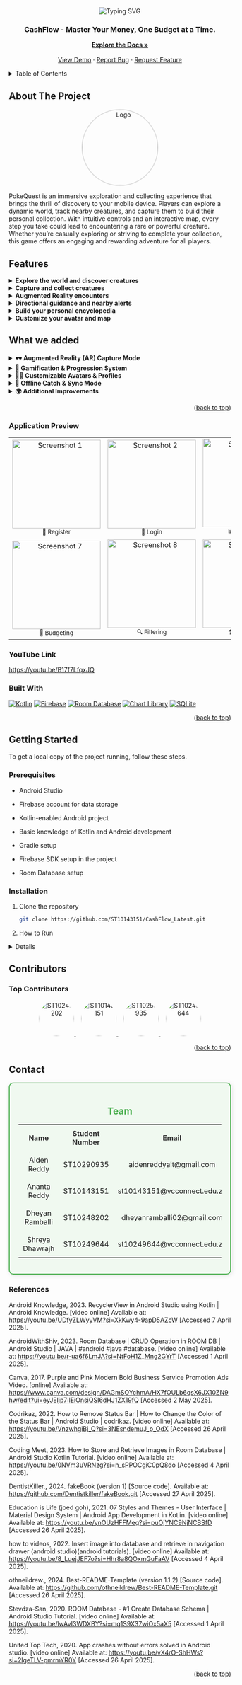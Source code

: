 <a id="readme-top"></a>


<br />

<!--
Code attribution:
For this ReadMe this is the template I used:
othneildrew., 2024. Best-README-Template (version 1.1.2) [Source code]. Available at:< https://github.com/othneildrew/Best-README-Template.git> Accessed 26 April 2025].
 -->

<!-- Project Heading -->
<p align="center">
  <img src="https://readme-typing-svg.demolab.com?font=Fira+Code&size=30&pause=1000&color=00F57C&center=true&vCenter=true&width=500&lines=Welcome+to+CashFlow!;Track+Expenses+Easily!;Budget+Like+a+Pro!💸" alt="Typing SVG" />
</p>

<h3 align="center">CashFlow - Master Your Money, One Budget at a Time.</h3>

<p align="center">
  <a href="https://github.com/ST10143151/CashFlow_Latest"><strong>Explore the Docs »</strong></a>
  <br />
  <br />
  <a href="https://github.com/ST10143151/CashFlow_Latest">View Demo</a>
  ·
  <a href="https://github.com/ST10143151/CashFlow_Latest/issues">Report Bug</a>
  ·
  <a href="https://github.com/ST10143151/CashFlow_Latest/issues">Request Feature</a>
</p>


  


<!-- TABLE OF CONTENTS -->
<details>
  <summary>Table of Contents</summary>
  <ol>
    <li>
      <a href="#about-the-project">About The Project</a>
      <ul>
        <li><a href="#built-with">Built With</a></li>
      </ul>
    </li>
    <li>
      <a href="#getting-started">Getting Started</a>
      <ul>
        <li><a href="#prerequisites">Prerequisites</a></li>
        <li><a href="#installation">Installation</a></li>
      </ul>
    </li>
    <li><a href="#contributors">Contributing</a></li>
    <li><a href="#contact">Contact</a></li>
   
  </ol>
</details>

<!-- ABOUT THE PROJECT -->
## About The Project

 <p align="center">
  <img src="https://github.com/user-attachments/assets/a107be7e-3084-4c39-8760-bd84a0b4a69f" alt="Logo" style="width: 170px; height: 170px; border-radius: 50%; object-fit: cover; border: 2px solid #ddd;">
</p>


PokeQuest is an immersive exploration and collecting experience that brings the thrill of discovery to your mobile device. Players can explore a dynamic world, track nearby creatures, and capture them to build their personal collection. With intuitive controls and an interactive map, every step you take could lead to encountering a rare or powerful creature. Whether you’re casually exploring or striving to complete your collection, this game offers an engaging and rewarding adventure for all players.

## Features
<details> <summary style="font-weight: bold;">Explore the world and discover creatures</summary> <p>Move around the in-game world and encounter wild creatures that appear randomly around you. Each area holds new surprises—rare, legendary, or even hidden creatures waiting to be found.</p> </details> <details> <summary style="font-weight: bold;">Capture and collect creatures</summary> <p>Engage with wild creatures and capture them to expand your collection. Every captured creature is stored in your in-game encyclopedia, where you can view their details and stats.</p> </details> <details> <summary style="font-weight: bold;">Augmented Reality encounters</summary> <p>Enable AR mode to see creatures appear through your phone’s camera as if they exist in the real world. Walk around, aim your device, and discover creatures right before your eyes.</p> </details> <details> <summary style="font-weight: bold;">Directional guidance and nearby alerts</summary> <p>Get real-time alerts and hints when new creatures appear nearby. The system guides you toward the correct direction, making exploration more interactive and exciting.</p> </details> <details> <summary style="font-weight: bold;">Build your personal encyclopedia</summary> <p>Every creature you capture is added to your encyclopedia. View their names, images, and stats, and try to complete your full collection by discovering them all.</p> </details> <details> <summary style="font-weight: bold;">Customize your avatar and map</summary> <p>Personalize your in-game character with custom avatars and explore the map in different themes or styles to match your playstyle.</p> </details>

## What we added
<details>
  <summary style="font-weight: bold;">🕶️ Augmented Reality (AR) Capture Mode</summary>
  <p>We implemented a fully functional AR Capture Mode that allows players to view and interact with creatures through their phone's camera, simulating real-world encounters.</p>
  <ul>
    <li>Players can toggle AR mode directly from the main interface using the AR Button.</li>
    <li>When activated, the app uses the device's camera feed as a background and overlays creature images in the environment.</li>
    <li>Players can tap or interact with these AR creatures to capture them just like on the main map.</li>
    <li>This mode works independently of map location, allowing immersive gameplay in any setting.</li>
  </ul>
  <p><strong>Enhancement Added:</strong> The AR system is lightweight and flexible, making it easy to extend with future 3D creature models or animations.</p>
</details>

<details>
  <summary style="font-weight: bold;">🎯 Gamification & Progression System</summary>
  <p>To promote activity and engagement, we introduced a step-based progression system tied to the device's movement sensors.</p>
  <ul>
    <li>The app tracks the player's real-world steps and updates an on-screen counter in real time.</li>
    <li>Players can earn experience points (XP) or rewards for walking or exploring, encouraging physical activity.</li>
    <li>A leaderboard system is under development to allow friendly competition among players, showcasing top explorers and collectors.</li>
  </ul>
  <p><strong>Enhancement Added:</strong> The game dynamically rewards players based on movement patterns, laying the foundation for achievements, badges, and daily goals in future updates.</p>
</details>

<details>
  <summary style="font-weight: bold;">🧍‍♂️ Customizable Avatars & Profiles</summary>
  <p>Players can now personalize their in-game presence with custom avatars and player information.</p>
  <ul>
    <li>The app provides a profile card at the bottom of the screen showing the player's name, avatar image, and step count.</li>
    <li>Users can update their details through the Settings screen, with future support planned for avatar selection and outfit customization.</li>
    <li>This system supports persistent data, ensuring that player information is retained across sessions.</li>
  </ul>
  <p><strong>Enhancement Added:</strong> The modular profile system allows easy expansion for themes, cosmetic upgrades, and linked achievements.</p>
</details>

<details>
  <summary style="font-weight: bold;">🔄 Offline Catch & Sync Mode</summary>
  <p>We designed the game to be playable even without an internet connection.</p>
  <ul>
    <li>Creature data and captured collections are stored locally using RoomDB, ensuring players can catch and view creatures offline.</li>
    <li>Once connectivity is restored, data can be synced with the server or backed up automatically to preserve progress.</li>
    <li>This feature guarantees uninterrupted gameplay regardless of network availability.</li>
  </ul>
  <p><strong>Enhancement Added:</strong> The local database architecture also enables smoother transitions between online and offline play, reducing lag and data loss.</p>
</details>

<details>
  <summary style="font-weight: bold;">🌍 Additional Improvements</summary>
  <p>Beyond the planned features, our implementation includes several unexpected upgrades that enhance user experience:</p>
  <ul>
    <li><strong>Dynamic Creature Spawning System</strong> — Creatures now spawn randomly around the player's location over a wider radius for better exploration balance.</li>
    <li><strong>Directional Guidance</strong> — The app provides compass-based hints and directional arrows to help locate nearby creatures.</li>
    <li><strong>Expanded Encyclopedia</strong> — A full in-game creature index tracks all captured and discovered creatures, with rich visual details.</li>
    <li><strong>Polished UI/UX Design</strong> — Enhanced button placement, responsive layouts, and consistent visual theming for an immersive experience.</li>
  </ul>
</details>
<p align="right">(<a href="#readme-top">back to top</a>)</p>

### Application Preview

<p align="center">
  <table>
    <tr>
      <td align="center">
        <img src="https://github.com/user-attachments/assets/4f475e5b-a9bf-490e-98bc-91e50e2aff3d" alt="Screenshot 1" width="200"><br>
        <sub>🔐 Register</sub>
      </td>
      <td align="center">
        <img src="https://github.com/user-attachments/assets/a231c364-8934-439d-8a04-ca6b266ce212" alt="Screenshot 2" width="200"><br>
        <sub>🔐 Login </sub>
      </td>
      <td align="center">
        <img src="https://github.com/user-attachments/assets/246a65c1-c7d0-42e0-b1e4-cf168092b77e" alt="Screenshot 3" width="200"><br>
        <sub>📊 Dashboard</sub>
      </td>
      <td align="center">
        <img src="https://github.com/user-attachments/assets/4891c0be-0797-4c2b-995e-3f492ae6e9e0" alt="Screenshot 4" width="200"><br>
        <sub>💸 Tracking</sub>
      </td>
      <td align="center">
        <img src="https://github.com/user-attachments/assets/864a298a-7a15-4233-8625-61eb4d7ab903" alt="Screenshot 5" width="200"><br>
        <sub>📈 Reports</sub>
      </td>
      <td align="center">
        <img src="https://github.com/user-attachments/assets/456fe0cc-b814-4ba9-a53b-1f926eade863" alt="Screenshot 6" width="200"><br>
        <sub>🖥 Feature</sub>
      </td>
    </tr>
    <tr>
      <td align="center">
        <img src="https://github.com/user-attachments/assets/46644294-a57e-48ee-aa76-2919e032bef9" alt="Screenshot 7" width="200"><br>
        <sub>📅 Budgeting</sub>
      </td>
      <td align="center">
        <img src="https://github.com/user-attachments/assets/6f0bf2b6-f29c-4883-9897-2f9ec1d8fb28" alt="Screenshot 8" width="200"><br>
        <sub>🔍 Filtering</sub>
      </td>
      <td align="center">
        <img src="https://github.com/user-attachments/assets/5b199712-c24a-4374-83c6-7cf929955a17" alt="Screenshot 9" width="200"><br>
        <sub>🛠 Categories</sub>
      </td>
      <!-- Empty cells to keep row aligned -->
      <td>
        <img src="https://github.com/user-attachments/assets/a10df17a-95b6-44e1-8d21-1d71790382b8" alt="Screenshot 9" width="200"><br>
        <sub>⬆️ Upload</sub>
      </td>
      <td>
        <img src="https://github.com/user-attachments/assets/b2c1c9b9-309a-4962-92a1-5bc63f74c924" alt="Screenshot 9" width="200"><br>
        <sub>⬇️ Download</sub>
      </td>
      <td></td>
    </tr>
  </table>
</p>

### YouTube Link

https://youtu.be/B17f7LfqxJQ

### Built With

[![Kotlin](https://img.shields.io/badge/Kotlin-7F52FF?style=for-the-badge&logo=kotlin&logoColor=white)](https://kotlinlang.org/)
[![Firebase](https://img.shields.io/badge/Firebase-FFCA28?style=for-the-badge&logo=firebase&logoColor=white)](https://firebase.google.com/)
[![Room Database](https://img.shields.io/badge/Room-Database-00796B?style=for-the-badge)](https://developer.android.com/training/data-storage/room)
[![Chart Library](https://img.shields.io/badge/Chart-Library-4CAF50?style=for-the-badge)](https://github.com/PhilJay/MPAndroidChart)
[![SQLite](https://img.shields.io/badge/SQLite-003B57?style=for-the-badge&logo=sqlite&logoColor=white)](https://www.sqlite.org/)


<p align="right">(<a href="#readme-top">back to top</a>)</p>

<!-- GETTING STARTED -->
## Getting Started

To get a local copy of the project running, follow these steps.

### Prerequisites

- Android Studio

- Firebase account for data storage

- Kotlin-enabled Android project 

- Basic knowledge of Kotlin and Android development

- Gradle setup
  
- Firebase SDK setup in the project 

- Room Database setup
### Installation

1. Clone the repository
   ```sh
   git clone https://github.com/ST10143151/CashFlow_Latest.git
   
2. How to Run
<details>
  <div style="color: #333;">
    <p>Follow these steps to install and set up the <strong>CashFlow</strong> app on your local machine:</p>
  <details>
      <summary style="font-weight: bold; color: #2196F3;">1. Clone the Repository</summary>
      <div style="color: #333;">
        <p>To get the source code, first clone the repository from GitHub:</p>
        <pre><code>git clone https://github.com/ST10143151/CashFlow_Latest.git</code></pre>
        <p>This command will create a local copy of the repository on your machine. You can now navigate to the project folder.</p>
      </div>
    </details>

  <details>
      <summary style="font-weight: bold; color: #2196F3;">2. Open the Project in Android Studio</summary>
      <div style="color: #333;">
        <p>1. Launch <strong>Android Studio</strong>.</p>
        <p>2. In Android Studio, go to <strong>File</strong> → <strong>Open</strong>.</p>
        <p>3. Navigate to the folder where you cloned the repository (<strong>CashFlow_Latest</strong>).</p>
        <p>4. Select the project folder and click <strong>OK</strong>. Android Studio will sync the project with Gradle.</p>
      </div>
    </details>

   <details>
      <summary style="font-weight: bold; color: #2196F3;">3. Install Dependencies</summary>
      <div style="color: #333;">
        <p>Once the project is opened, you need to install all the necessary dependencies and libraries for the app. Android Studio should automatically prompt you 
           to sync the project with Gradle. If this doesn't happen, follow these steps:</p>
        <p>1. In Android Studio, click <strong>File</strong> → <strong>Sync Project with Gradle Files</strong>.</p>
        <p>2. Wait for the Gradle build process to finish.</p>
        <p>This will download and install all required libraries and dependencies that are mentioned in the <strong>build.gradle</strong> files.</p>
      </div>
   </details>

   <details>
      <summary style="font-weight: bold; color: #2196F3;">4. Set Up Firebase</summary>
      <div style="color: #333;">
        <p>The app uses <strong>Firebase</strong> for data storage. Follow the steps below to configure Firebase:</p>
        <ol>
          <li>Go to the <a href="https://console.firebase.google.com/" target="_blank">Firebase Console</a>.</li>
          <li>Create a new project (or select an existing one).</li>
          <li>Follow the instructions to add an Android app to the Firebase project.</li>
          <li>Download the <strong>google-services.json</strong> file after configuring the Firebase project and add it to the <strong>app/</strong> directory of 
              your project in Android Studio.</li>
          <li>Make sure you have enabled the required Firebase services (e.g., Firestore, Firebase Authentication, etc.) depending on your needs.</li>
        </ol>
      </div>
   </details>

  <details>
      <summary style="font-weight: bold; color: #2196F3;">5. Set Up the Database</summary>
      <div style="color: #333;">
        <p>If your app uses <strong>Room Database</strong> for local storage, follow these steps to set it up:</p>
        <ol>
          <li>Make sure the Room dependency is included in your <strong>build.gradle</strong> file. If not, you can add the following to the 
          <strong>dependencies</strong> block:</li>
          <pre><code>implementation "androidx.room:room-runtime:2.3.0"
          kapt "androidx.room:room-compiler:2.3.0"</code></pre>
          <li>Sync the project again to install the Room library.</li>
        </ol>
      </div>
  </details>

  <details>
      <summary style="font-weight: bold; color: #2196F3;">6. Configure Android Emulator (Optional)</summary>
      <div style="color: #333;">
        <p>If you don't have an Android device connected to your computer, you can use an emulator to run the app. Follow these steps to set up an emulator:</p>
        <ol>
          <li>In Android Studio, go to <strong>Tools</strong> → <strong>Device Manager</strong>.</li>
          <li>Click on <strong>Create Virtual Device</strong>.</li>
          <li>Choose a device model and Android version to use.</li>
          <li>Follow the prompts to create and start the emulator.</li>
        </ol>
      </div>
  </details>

  <details>
      <summary style="font-weight: bold; color: #2196F3;">7. Run the Application</summary>
      <div style="color: #333;">
        <p>Once everything is set up, you can run the app by:</p>
        <ol>
          <li>Clicking the <strong>Run</strong> button (green triangle) in Android Studio.</li>
          <li>Choose your connected device or emulator.</li>
          <li>Wait for the app to build and launch.</li>
        </ol>
      </div>
  </details>

  <details>
      <summary style="font-weight: bold; color: #2196F3;">8. Verify Installation</summary>
      <div style="color: #333;">
        <p>After running the app, make sure to verify the following:</p>
        <ul>
          <li>The app should start without any errors.</li>
          <li>Firebase services (authentication, database) should be working as expected.</li>
          <li>Room Database (if used) should store and retrieve data correctly.</li>
        </ul>
      </div>
  </details>

  </div>
</details>

<!-- CONTRIBUTING -->

## Contributors

### Top Contributors

<p align="center">
  <a href="https://github.com/ST10248202" target="_blank">
    <img src="https://avatars.githubusercontent.com/u/128582074?v=4" width="80" height="80" style="border-radius: 50%;" alt="ST10248202"/>
  </a>
  &nbsp;&nbsp;
  <a href="https://github.com/ST10143151" target="_blank">
    <img src="https://avatars.githubusercontent.com/u/128127914?v=4" width="80" height="80" style="border-radius: 50%;" alt="ST10143151"/>
  </a>
  &nbsp;&nbsp;
  <a href="https://github.com/ST10290935" target="_blank">
    <img src="https://avatars.githubusercontent.com/u/128598477?v=4" width="80" height="80" style="border-radius: 50%;" alt="ST10290935"/>
  </a>
   &nbsp;&nbsp;
  <a href="https://github.com/ST10290935" target="_blank">
    <img src="https://avatars.githubusercontent.com/u/128413984?v=4" width="80" height="80" style="border-radius: 50%;" alt="ST10249644"/>
  </a>
</p>

<p align="right">(<a href="#readme-top">back to top</a>)</p>




<!-- CONTACT -->
## Contact

<div style="border: 2px solid #4CAF50; border-radius: 10px; padding: 20px; background-color: #f0f9f0; box-shadow: 2px 2px 12px rgba(0,0,0,0.1); text-align: center;">

  <h2 style="color: #4CAF50;">Team</h2>

  <table style="margin-left: auto; margin-right: auto; text-align: center; border-collapse: collapse;">
    <tr>
      <th style="padding: 10px; color: #333;">Name</th>
      <th style="padding: 10px; color: #333;">Student Number</th>
      <th style="padding: 10px; color: #333;">Email</th>
    </tr>
    <tr>
      <td style="padding: 10px;">Aiden Reddy</td>
      <td style="padding: 10px;">ST10290935</td>
      <td style="padding: 10px;">aidenreddyalt@gmail.com</td>
    </tr>
    <tr>
      <td style="padding: 10px;">Ananta Reddy</td>
      <td style="padding: 10px;">ST10143151</td>
      <td style="padding: 10px;">st10143151@vcconnect.edu.za</td>
    </tr>
    <tr>
      <td style="padding: 10px;">Dheyan Ramballi</td>
      <td style="padding: 10px;">ST10248202</td>
      <td style="padding: 10px;">dheyanramballi02@gmail.com</td>
    </tr>
    <tr>
      <td style="padding: 10px;">Shreya Dhawrajh</td>
      <td style="padding: 10px;">ST10249644</td>
      <td style="padding: 10px;">st10249644@vcconnect.edu.za</td>
    </tr>
  </table>

</div>


### References

Android Knowledge, 2023. RecyclerView in Android Studio using Kotlin | Android Knowledge. [video online] Available at: <https://youtu.be/UDfyZLWyyVM?si=XkKwy4-9apD5AZcW> [Accessed 7 April 2025].

AndroidWithShiv, 2023. Room Database | CRUD Operation in ROOM DB | Android Studio | JAVA | #android #java #database. [video online] Available at: <https://youtu.be/r-ua6f6LmJA?si=NtFoH1Z_Mng2GYrT> [Accessed 1 April 2025].

Canva, 2017. Purple and Pink Modern Bold Business Service Promotion Ads Video. [online] Available at: <https://www.canva.com/design/DAGmSOYchmA/HX7fOULb6qsX6JX10ZN9hw/edit?ui=eyJEIjp7IlEiOnsiQSI6dHJ1ZX19fQ> [Accessed 2 May 2025].

Codrikaz, 2022. How to Remove Status Bar | How to Change the Color of the Status Bar | Android Studio | codrikaz. [video online] Available at: <https://youtu.be/VnzwhgiBj_Q?si=3NEsndemuJ_p_OdX> [Accessed 26 April 2025].

Coding Meet, 2023. How to Store and Retrieve Images in Room Database | Android Studio Kotlin Tutorial. [video online] Available at: <https://youtu.be/0NVm3uVRNzg?si=n_sPPOCgiC0pQ8do> [Accessed 4 April 2025].

DentistKiller., 2024. fakeBook (version 1) [Source code]. Available at: <https://github.com/Dentistkiller/fakeBook.git> [Accessed 27 April 2025].

Education is Life (joed goh), 2021. 07 Styles and Themes - User Interface | Material Design System | Android App Development in Kotlin. [video online] Available at: <https://youtu.be/ynOUzHFFMeg?si=puOjYNC9NjNCBSfD> [Accessed 26 April 2025].

how to videos, 2022. Insert image into database and retrieve in navigation drawer (android studio)(android tutorials). [video online] Available at: <https://youtu.be/8_LuejJEF7o?si=Hhr8a8QOxmGuFaAV> [Accessed 4 April 2025].

othneildrew., 2024. Best-README-Template (version 1.1.2) [Source code]. Available at: <https://github.com/othneildrew/Best-README-Template.git> [Accessed 26 April 2025].

Stevdza-San, 2020. ROOM Database - #1 Create Database Schema | Android Studio Tutorial. [video online] Available at: <https://youtu.be/lwAvI3WDXBY?si=mq1S9X37wiOx5aX5> [Accessed 1 April 2025].

United Top Tech, 2020. App crashes without errors solved in Android studio. [video online] Available at: <https://youtu.be/vX4rO-ShHWs?si=2lgeTLV-pmrmYR0Y> [Accessed 26 April 2025].




<p align="right">(<a href="#readme-top">back to top</a>)</p>

